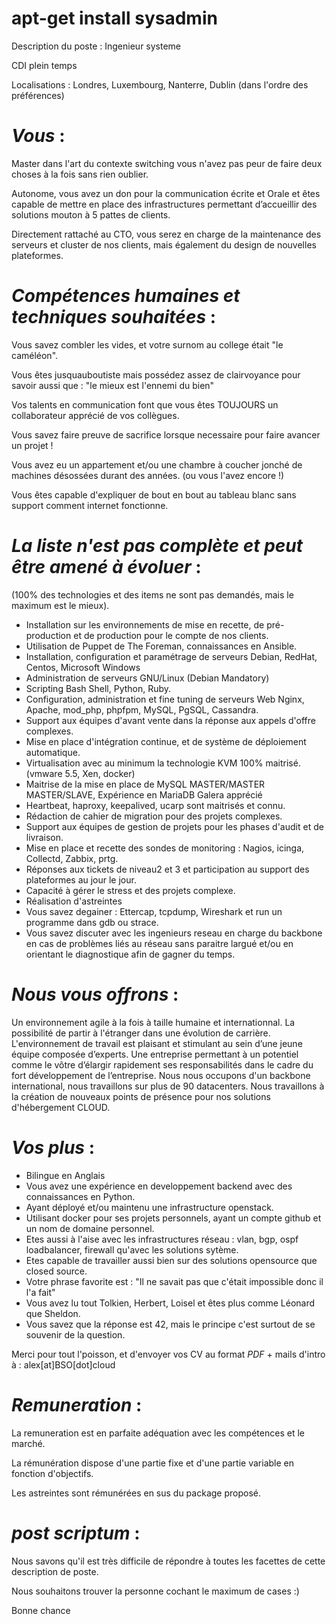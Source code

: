 # apt-get install sysadmin

  Description du poste : Ingenieur systeme

  CDI plein temps

  Localisations : Londres, Luxembourg, Nanterre, Dublin  (dans l'ordre des préférences)

# *Vous* :

Master dans l'art du contexte switching vous n'avez pas peur de faire deux choses à la fois sans rien oublier.

Autonome, vous avez un don pour la communication écrite et Orale et êtes capable de mettre en place des infrastructures permettant d’accueillir des solutions mouton à 5 pattes de clients.

Directement rattaché au CTO, vous serez en charge de la maintenance des serveurs et cluster de nos clients, mais également du design de nouvelles plateformes.


# *Compétences humaines et techniques souhaitées* :

Vous savez combler les vides, et votre surnom au college était "le caméléon".

Vous êtes jusquauboutiste mais possédez assez de clairvoyance pour savoir aussi que : "le mieux est l'ennemi du bien"

Vos talents en communication font que vous êtes TOUJOURS un collaborateur apprécié de vos collègues.

Vous savez faire preuve de sacrifice lorsque necessaire pour faire avancer un projet ! 

Vous avez eu un appartement et/ou une chambre à coucher jonché de machines désossées durant des années. (ou vous l'avez encore !)

Vous êtes capable d'expliquer de bout en bout au tableau blanc sans support comment internet fonctionne.


# *La liste n'est pas complète et peut être amené à évoluer* :

(100% des technologies et des items ne sont pas demandés, mais le maximum est le mieux).

* Installation sur les environnements de mise en recette, de pré-production et de production pour le compte de nos clients.
* Utilisation de Puppet de The Foreman, connaissances en Ansible.
* Installation, configuration et paramétrage de serveurs Debian, RedHat, Centos, Microsoft Windows
* Administration de serveurs GNU/Linux (Debian Mandatory)
* Scripting Bash Shell, Python, Ruby.
* Configuration, administration et fine tuning de serveurs Web Nginx, Apache, mod_php, phpfpm, MySQL, PgSQL, Cassandra.
* Support aux équipes d'avant vente dans la réponse aux appels d'offre complexes.
* Mise en place d'intégration continue, et de système de déploiement automatique.
* Virtualisation avec au minimum la technologie KVM 100% maitrisé. (vmware 5.5, Xen, docker)
* Maitrise de la mise en place de MySQL MASTER/MASTER MASTER/SLAVE, Expérience en MariaDB Galera apprécié
* Heartbeat, haproxy, keepalived, ucarp sont maitrisés et connu.
* Rédaction de cahier de migration pour des projets complexes.
* Support aux équipes de gestion de projets pour les phases d'audit et de livraison.
* Mise en place et recette des sondes de monitoring : Nagios, icinga, Collectd, Zabbix, prtg.
* Réponses aux tickets de niveau2 et 3 et participation au support des plateformes au jour le jour.
* Capacité à gérer le stress et des projets complexe.
* Réalisation d'astreintes
* Vous savez degainer : Ettercap, tcpdump, Wireshark et run un programme dans gdb ou strace.
* Vous savez discuter avec les ingenieurs reseau en charge du backbone en cas de problèmes liés au réseau sans paraitre largué et/ou en orientant le diagnostique afin de gagner du temps.


# *Nous vous offrons* :

Un environnement agile à la fois à taille humaine et internationnal.
La possibilité de partir à l'étranger dans une évolution de carrière.
L'environnement de travail est plaisant et stimulant au sein d’une jeune équipe composée d’experts.
Une entreprise permettant à un potentiel comme le vôtre d’élargir rapidement ses responsabilités dans le cadre du fort développement de l’entreprise.
Nous nous occupons d'un backbone international, nous travaillons sur plus de 90 datacenters.
Nous travaillons à la création de nouveaux points de présence pour nos solutions d'hébergement CLOUD.


# *Vos plus* :

* Bilingue en Anglais
* Vous avez une expérience en developpement backend avec des connaissances en Python.
* Ayant déployé et/ou maintenu une infrastructure openstack.
* Utilisant docker pour ses projets personnels, ayant un compte github et un nom de domaine personnel.
* Etes aussi à l'aise avec les infrastructures réseau : vlan, bgp, ospf loadbalancer, firewall qu'avec les solutions sytème.
* Etes capable de travailler aussi bien sur des solutions opensource que closed source.
* Votre phrase favorite est : "Il ne savait pas que c'était impossible donc il l'a fait"
* Vous avez lu tout Tolkien, Herbert, Loisel et êtes plus comme Léonard que Sheldon.
* Vous savez que la réponse est 42, mais le principe c'est surtout de se souvenir de la question.

Merci pour tout l'poisson, et d'envoyer vos CV au format *PDF* + mails d'intro à : alex[at]BSO[dot]cloud

# *Remuneration* : 

La remuneration est en parfaite adéquation avec les compétences et le marché.

La rémunération dispose d'une partie fixe et d'une partie variable en fonction d'objectifs.

Les astreintes sont rémunérées en sus du package proposé.


# *post scriptum* : 

Nous savons qu'il est très difficile de répondre à toutes les facettes de cette description de poste.

Nous souhaitons trouver la personne cochant le maximum de cases :)

Bonne chance

